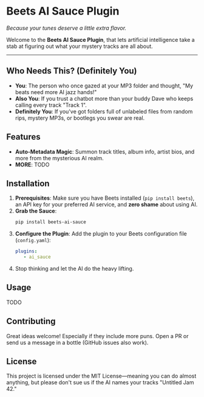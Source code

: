 # Beets AI Sauce Plugin
*Because your tunes deserve a little extra flavor.*

Welcome to the **Beets AI Sauce Plugin**, that lets artificial intelligence take a stab at 
figuring out what your mystery tracks are all about.

---


## Who Needs This? (Definitely You)

- **You**: The person who once gazed at your MP3 folder and thought, "My beats need more AI jazz hands!"
- **Also You**: If you trust a chatbot more than your buddy Dave who keeps calling every track "Track 1".
- **Definitely You**: If you've got folders full of unlabeled files from random rips, mystery MP3s, or bootlegs you swear are real.

## Features

- **Auto-Metadata Magic**: Summon track titles, album info, artist bios, and more from the mysterious AI realm.
- **MORE**: TODO

## Installation

1. **Prerequisites**: Make sure you have Beets installed (`pip install beets`), an API key for your preferred AI service, and **zero shame** about using AI.
2. **Grab the Sauce**:
   ```bash
   pip install beets-ai-sauce
    ```
3. **Configure the Plugin**: Add the plugin to your Beets configuration file (`config.yaml`):
    ```yaml
    plugins: 
       - ai_sauce
    ```
4. Stop thinking and let the AI do the heavy lifting.

## Usage


TODO


## Contributing

Great ideas welcome! Especially if they include more puns. Open a PR or send us a message in a bottle (GitHub issues also work).

## License

This project is licensed under the MIT License—meaning you can do almost anything, but please don't sue us if the AI names your tracks "Untitled Jam 42."